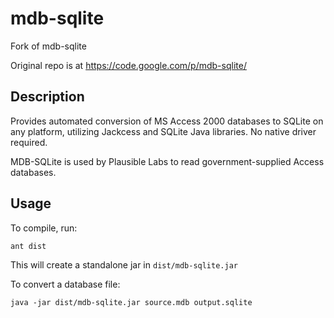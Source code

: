 # mdb-sqlite

Fork of mdb-sqlite

Original repo is at https://code.google.com/p/mdb-sqlite/

## Description

Provides automated conversion of MS Access 2000 databases to SQLite on any
platform, utilizing Jackcess and SQLite Java libraries. No native driver
required.

MDB-SQLite is used by Plausible Labs to read government-supplied Access databases.

## Usage

To compile, run:

    ant dist

This will create a standalone jar in `dist/mdb-sqlite.jar`

To convert a database file:

    java -jar dist/mdb-sqlite.jar source.mdb output.sqlite
